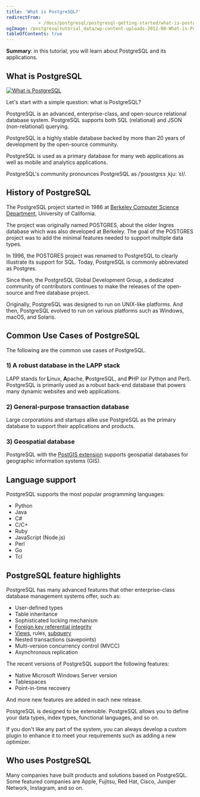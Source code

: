 ```yaml
---
title: 'What is PostgreSQL?'
redirectFrom: 
            - /docs/postgresql/postgresql-getting-started/what-is-postgresql/
ogImage: /postgresqltutorial_data/wp-content-uploads-2012-08-What-is-PostgreSQL.png
tableOfContents: true
---
```


**Summary**: in this tutorial, you will learn about PostgreSQL and its applications.



## What is PostgreSQL



[![What is PostgreSQL](https://www.postgresqltutorial.com/wp-content/uploads/2012/08/What-is-PostgreSQL.png)](/postgresqltutorial_data/wp-content-uploads-2012-08-What-is-PostgreSQL.png)



Let's start with a simple question: what is PostgreSQL?



PostgreSQL is an advanced, enterprise-class, and open-source relational database system. PostgreSQL supports both SQL (relational) and JSON (non-relational) querying.



PostgreSQL is a highly stable database backed by more than 20 years of development by the open-source community.



PostgreSQL is used as a primary database for many web applications as well as mobile and analytics applications.



PostgreSQL's community pronounces PostgreSQL as /ˈpoʊstɡrɛs ˌkjuː ˈɛl/.



## History of PostgreSQL



The PostgreSQL project started in 1986 at [Berkeley Computer Science Department](http://www.cs.berkeley.edu/), University of California.



The project was originally named POSTGRES, about the older Ingres database which was also developed at Berkeley. The goal of the POSTGRES project was to add the minimal features needed to support multiple data types.



In 1996, the POSTGRES project was renamed to PostgreSQL to clearly illustrate its support for SQL. Today, PostgreSQL is commonly abbreviated as Postgres.



Since then, the PostgreSQL Global Development Group, a dedicated community of contributors continues to make the releases of the open-source and free database project.



Originally, PostgreSQL was designed to run on UNIX-like platforms. And then, PostgreSQL evolved to run on various platforms such as Windows, macOS, and Solaris.



## Common Use Cases of PostgreSQL



The following are the common use cases of PostgreSQL.



### 1) A robust database in the LAPP stack



LAPP stands for **L**inux, **A**pache, **P**ostgreSQL, and **P**HP (or Python and Perl). PostgreSQL is primarily used as a robust back-end database that powers many dynamic websites and web applications.



### 2) General-purpose transaction database



Large corporations and startups alike use PostgreSQL as the primary database to support their applications and products.



### 3) Geospatial database



PostgreSQL with the [PostGIS extension](https://postgis.net/) supports geospatial databases for geographic information systems (GIS).



## Language support



PostgreSQL supports the most popular programming languages:



- Python
- Java
- C#
- C/C+
- Ruby
- JavaScript (Node.js)
- Perl
- Go
- Tcl


## PostgreSQL feature highlights



PostgreSQL has many advanced features that other enterprise-class database management systems offer, such as:



- User-defined types
- Table inheritance
- Sophisticated locking mechanism
- [Foreign key referential integrity](/docs/postgresql/postgresql-foreign-key)
- [Views](https://www.postgresqltutorial.com/postgresql-views/), rules, [subquery](/docs/postgresql/postgresql-subquery)
- Nested transactions (savepoints)
- Multi-version concurrency control (MVCC)
- Asynchronous replication


The recent versions of PostgreSQL support the following features:



- Native Microsoft Windows Server version
- Tablespaces
- Point-in-time recovery


And more new features are added in each new release.



PostgreSQL is designed to be extensible. PostgreSQL allows you to define your data types, index types, functional languages, and so on.



If you don't like any part of the system, you can always develop a custom plugin to enhance it to meet your requirements such as adding a new optimizer.



## Who uses PostgreSQL



Many companies have built products and solutions based on PostgreSQL. Some featured companies are Apple, Fujitsu, Red Hat, Cisco, Juniper Network, Instagram, and so on.

